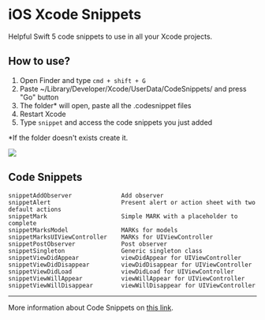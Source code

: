 # iOS Xcode Snippets

Helpful Swift 5 code snippets to use in all your Xcode projects.

## How to use?
1. Open Finder and type `cmd + shift + G`
2. Paste ~/Library/Developer/Xcode/UserData/CodeSnippets/ and press "Go" button
3. The folder* will open, paste all the .codesnippet files
4. Restart Xcode
5. Type `snippet` and access the code snippets you just added

*If the folder doesn't exists create it.

![](demo.gif)

## Code Snippets

```
snippetAddObserver              Add observer
snippetAlert                    Present alert or action sheet with two default actions
snippetMark                     Simple MARK with a placeholder to complete
snippetMarksModel               MARKs for models
snippetMarksUIViewController    MARKs for UIViewController
snippetPostObserver             Post observer
snippetSingleton                Generic singleton class
snippetViewDidAppear            viewDidAppear for UIViewController
snippetViewDidDisappear         viewDidDisappear for UIViewController
snippetViewDidLoad              viewDidLoad for UIViewController
snippetViewWillAppear           viewWillAppear for UIViewController
snippetViewWillDisappear        viewWillDisappear for UIViewController
```

---

More information about Code Snippets on [this link](https://medium.com/@mjurfest/helpful-code-snippets-for-ios-21aa5ef894de#2720-c476906db172).
